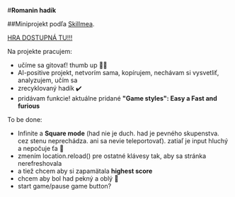 #**Romanin hadík**  

##Miniprojekt podľa [Skillmea](https://skillmea.sk/student/online-kurzy/rob-hry-v-javascripte).  

[HRA DOSTUPNÁ TU!!!](https://ba-romana.github.io/snake/)

Na projekte pracujem: 
- učíme sa gitovať! thumb up 👍🏽
- AI-positive projekt, netvorím sama, kopírujem, nechávam si vysvetliť, analyzujem, učím sa
- zrecyklovaný hadík ✔️
- pridávam funkcie! aktuálne pridané **"Game styles": Easy a Fast and furious**

To be done:
- Infinite a **Square mode** (had nie je duch. had je pevného skupenstva. cez stenu neprechádza. ani sa nevie teleportovať). zatiaľ je input hluchý a nepočuje ťa 🙉
- zmením location.reload() pre ostatné klávesy tak, aby sa stránka nerefreshovala
- a tiež chcem aby si zapamätala **highest score**
- chcem aby bol had pekný a oblý 🐍
- start game/pause game button?